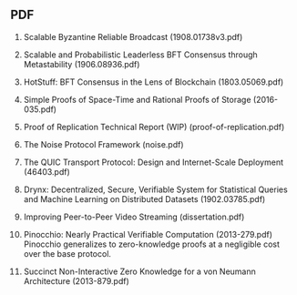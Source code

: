 ## PDF

01. Scalable Byzantine Reliable Broadcast (1908.01738v3.pdf)

02. Scalable and Probabilistic Leaderless BFT Consensus through Metastability (1906.08936.pdf)

03. HotStuff: BFT Consensus in the Lens of Blockchain (1803.05069.pdf)

04. Simple Proofs of Space-Time and Rational Proofs of Storage (2016-035.pdf)

05. Proof of Replication Technical Report (WIP) (proof-of-replication.pdf)

06. The Noise Protocol Framework (noise.pdf)

07. The QUIC Transport Protocol: Design and Internet-Scale Deployment (46403.pdf)

08. Drynx: Decentralized, Secure, Verifiable System for Statistical Queries and Machine Learning on Distributed Datasets (1902.03785.pdf)

09. Improving Peer-to-Peer Video Streaming (dissertation.pdf)

10. Pinocchio: Nearly Practical Verifiable Computation (2013-279.pdf) 
 Pinocchio generalizes to zero-knowledge proofs at a negligible cost over the base protocol.
 
11. Succinct Non-Interactive Zero Knowledge for a von Neumann Architecture (2013-879.pdf)